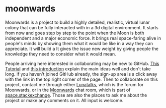 # moonwards
Moonwards is a project to build a highly detailed, realistic, virtual lunar colony that can be fully interacted with in a 3d digital environment. 
It starts from now and goes step by step to the point when the Moon is both independent and a major economic force. It brings real space-faring alive in people's minds by showing them what it would be like in a way they can appreciate. It will build a 
It gives the issue new weight by giving people the knowledge they need to consider what it would mean. 


People arriving here interested in collaborating may be new to GitHub. 
<a href="https://guides.github.com/activities/hello-world/">This Tutorial</a> and 
<a href="https://guides.github.com/introduction/flow/?">this introduction</a> explain the main ideas well and don't take long. 
If you haven't joined GitHub already, the sign-up area is a click away with the link in the top right corner of the page. Then to 
collaborate on this project, contact me through either <a href="http://moonwards.com/forum/">Lunatalks</a>, which is the forum for Moonwards, or in the <a href="http://chat.stackexchange.com/rooms/37071/moonwards">Moonwards</a> chat room, which is part of <a href="https://space.stackexchange.com/">space.stackexchange</a>. Those are also the places to ask me about the project or make any comments on it. All input is welcome.
